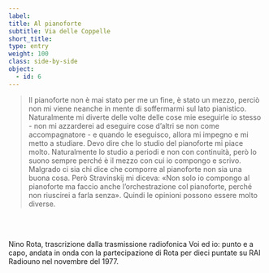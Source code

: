 ```yaml
---
label:
title: Al pianoforte
subtitle: Via delle Coppelle
short_title:
type: entry
weight: 100
class: side-by-side
object:
  - id: 6
---
```


>Il pianoforte non è mai stato per me un fine, è stato un mezzo, perciò non mi viene neanche in mente di soffermarmi sul lato pianistico. Naturalmente mi diverte delle volte delle cose mie eseguirle io stesso - non mi azzarderei ad eseguire cose d’altri se non come accompagnatore - e quando le eseguisco, allora mi impegno e mi metto a studiare. Devo dire che lo studio del pianoforte mi piace molto. Naturalmente lo studio a periodi e non con continuità, però lo suono sempre perché è il mezzo con cui io compongo e scrivo. Malgrado ci sia chi dice che comporre al pianoforte non sia una buona cosa. Però Stravinskij mi diceva: «Non solo io compongo al pianoforte ma faccio anche l’orchestrazione col pianoforte, perché non riuscirei a farla senza». Quindi le opinioni possono essere molto diverse.
<br>
<br>

Nino Rota, trascrizione dalla trasmissione radiofonica Voi ed io: punto e a capo, andata in onda con la partecipazione di Rota per dieci puntate su RAI Radiouno nel novembre del 1977.
